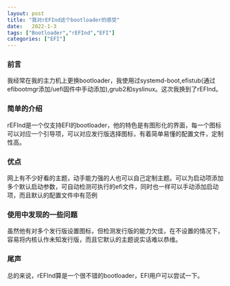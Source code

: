 ```yaml
---
layout: post
title: "我对rEFInd这个bootloader的感受"
date:   2022-1-3
tags: ["Bootloader","rEFInd","EFI"]
categories: ["EFI"]
---
```


### 前言
我经常在我的主力机上更换bootloader，我使用过systemd-boot,efistub(通过efibootmgr添加/uefi固件中手动添加),grub2和syslinux。这次我换到了rEFInd。

### 简单的介绍
rEFInd是一个仅支持EFI的bootloader，他的特色是有图形化的界面，每一个图标可以对应一个引导项，可以对应发行版选择图标，有着简单易懂的配置文件，定制性高。

### 优点
网上有不少好看的主题，动手能力强的人也可以自己定制主题。可以为启动项添加多个默认启动参数，可自动检测可执行的efi文件，同时也一样可以手动添加启动项，而且默认的配置文件中有范例

### 使用中发现的一些问题
虽然他有对多个发行版设置图标，但检测发行版的能力欠佳，在不设置的情况下，容易将内核认作未知发行版，而且它默认的主题说实话难以恭维。

### 尾声
总的来说，rEFInd算是一个很不错的bootloader，EFI用户可以尝试一下。
